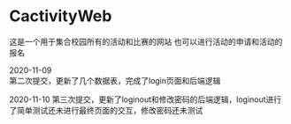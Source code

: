 # CactivityWeb
这是一个用于集合校园所有的活动和比赛的网站
也可以进行活动的申请和活动的报名

2020-11-09  
第二次提交，更新了几个数据表，完成了login页面和后端逻辑  

2020-11-10
第三次提交，更新了loginout和修改密码的后端逻辑，loginout进行了简单测试还未进行最终页面的交互，修改密码还未测试
